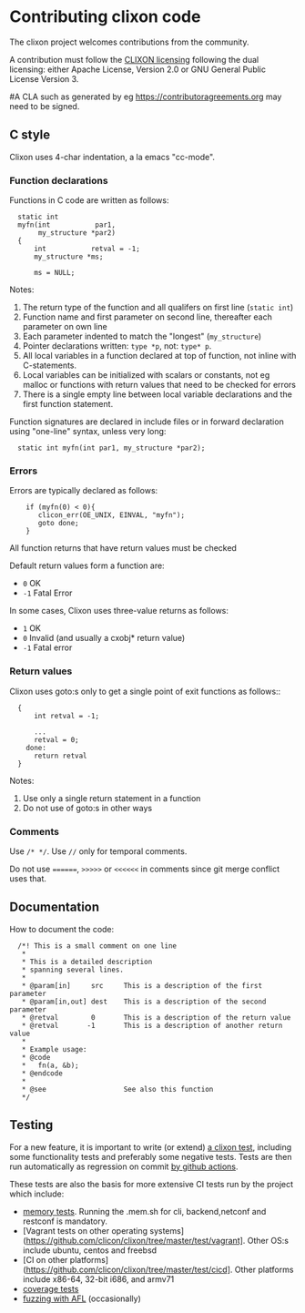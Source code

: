 # Contributing clixon code

The clixon project welcomes contributions from the community.

A contribution must follow the [CLIXON
licensing](https://github.com/clicon/clixon/blob/master/LICENSE.md)
following the dual licensing: either Apache License, Version 2.0 or
GNU General Public License Version 3.

#A CLA such as generated by eg https://contributoragreements.org may need to be signed.

## C style

Clixon uses 4-char indentation, a la emacs "cc-mode".

### Function declarations

Functions in C code are written as follows:
```
  static int
  myfn(int           par1,
       my_structure *par2)
  {
      int           retval = -1;
      my_structure *ms;

      ms = NULL;
```

Notes:

1. The return type of the function and all qualifers on first line (`static int`)
2. Function name and first parameter on second line, thereafter each parameter on own line
3. Each parameter indented to match the "longest" (`my_structure`)
4. Pointer declarations written: `type *p`, not: `type* p`.
5. All local variables in a function declared at top of function, not inline with C-statements.
6. Local variables can be initialized with scalars or constants, not eg malloc or functions with return values that need to be  checked for errors
7. There is a single empty line between local variable declarations and the first function statement.

Function signatures are declared in include files or in forward declaration using "one-line" syntax, unless very long:
```
  static int myfn(int par1, my_structure *par2);
```

### Errors

Errors are typically declared as follows:
```
    if (myfn(0) < 0){
       clicon_err(OE_UNIX, EINVAL, "myfn");
       goto done;
    }
```

All function returns that have return values must be checked

Default return values form a function are:

- `0`  OK
- `-1` Fatal Error

In some cases, Clixon uses three-value returns as follows:

- `1`  OK
- `0`  Invalid (and usually a cxobj* return value)
- `-1` Fatal error

### Return values

Clixon uses goto:s only to get a single point of exit functions as follows::
```
  {
      int retval = -1;
  
      ...
      retval = 0;
    done:
      return retval
  }
```

Notes:

1. Use only a single return statement in a function
2. Do not use of goto:s in other ways

### Comments

Use `/* */`. Use `//` only for temporal comments.

Do not use `======`, `>>>>>` or `<<<<<<` in comments since git merge conflict uses that.

## Documentation

How to document the code:
```
  /*! This is a small comment on one line
   *
   * This is a detailed description
   * spanning several lines.
   *
   * @param[in]     src     This is a description of the first parameter
   * @param[in,out] dest    This is a description of the second parameter
   * @retval        0       This is a description of the return value
   * @retval       -1       This is a description of another return value
   *
   * Example usage:
   * @code
   *   fn(a, &b);
   * @endcode
   *
   * @see                   See also this function
   */
```

## Testing

For a new feature, it is important to write (or extend) [a clixon test](https://github.com/clicon/clixon/blob/master/test/README.md), including some functionality tests and preferably some negative tests. Tests are then run automatically as regression on commit [by github actions](https://github.com/clicon/clixon/actions/).

These tests are also the basis for more extensive CI tests run by the project which
include:
- [memory tests](https://github.com/clicon/clixon/tree/master/test#memory-leak-test). Running the .mem.sh for cli, backend,netconf and restconf is mandatory.
- [Vagrant tests on other operating systems](https://github.com/clicon/clixon/tree/master/test/vagrant]. Other OS:s include ubuntu, centos and freebsd
- [CI on other platforms](https://github.com/clicon/clixon/tree/master/test/cicd]. Other platforms include x86-64, 32-bit i686, and armv71
- [coverage tests](https://app.codecov.io/gh/clicon/clixon)
- [fuzzing with AFL](https://github.com/clicon/clixon/tree/master/test/fuzz) (occasionally)
